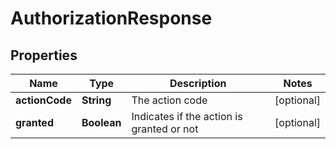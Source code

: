 
# AuthorizationResponse

## Properties
Name | Type | Description | Notes
------------ | ------------- | ------------- | -------------
**actionCode** | **String** | The action code |  [optional]
**granted** | **Boolean** | Indicates if the action is granted or not |  [optional]



